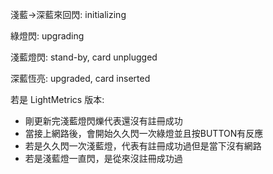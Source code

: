 
淺藍→深藍來回閃: initializing

綠燈閃: upgrading

淺藍燈閃: stand-by, card unplugged 

深藍恆亮: upgraded, card inserted

若是 LightMetrics 版本:
- 剛更新完淺藍燈閃爍代表還沒有註冊成功
- 當接上網路後，會開始久久閃一次綠燈並且按BUTTON有反應
- 若是久久閃一次淺藍燈，代表有註冊成功過但是當下沒有網路 
- 若是淺藍燈一直閃，是從來沒註冊成功過
